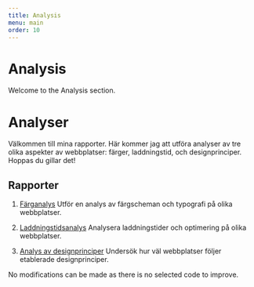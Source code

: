 ```yaml
---
title: Analysis
menu: main
order: 10
---
```


# Analysis

Welcome to the Analysis section.

# Analyser

Välkommen till mina rapporter. Här kommer jag att utföra analyser av tre olika aspekter av webbplatser: färger, laddningstid, och designprinciper. Hoppas du gillar det!

## Rapporter

1. [Färganalys](/~meuz24/dbwebb-kurser/design/me/portfolio/analysis/01_colors/)
   Utför en analys av färgscheman och typografi på olika webbplatser.

2. [Laddningstidsanalys](/~meuz24/dbwebb-kurser/design/me/portfolio/analysis/02_load/)
   Analysera laddningstider och optimering på olika webbplatser.

3. [Analys av designprinciper](/~meuz24/dbwebb-kurser/design/me/portfolio/analysis/03_design_principles/)
   Undersök hur väl webbplatser följer etablerade designprinciper.

No modifications can be made as there is no selected code to improve.